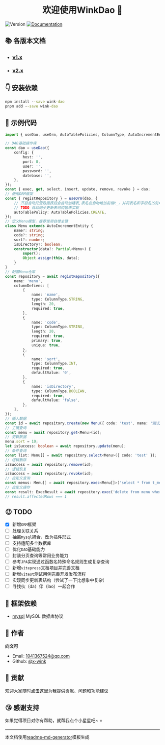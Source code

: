 <h1 align="center">欢迎使用WinkDao 👋</h1>
<p>
  <img alt="Version" src="https://img.shields.io/badge/version-2.x-blue.svg?cacheSeconds=2592000" />
  <a href="https://github.com/x-wink/wink-dao#readme" target="_blank">
    <img alt="Documentation" src="https://img.shields.io/badge/documentation-yes-brightgreen.svg" />
  </a>
</p>

## 📚 各版本文档

-   ### [v1.x](https://github.com/x-wink/wink-dao/tree/main/documents/v1.md)
-   ### [v2.x](https://github.com/x-wink/wink-dao#readme)

## 👇 安装依赖

```cmd
npm install --save wink-dao
pnpm add --save wink-dao
```

## 📖 示例代码

```ts
import { useDao, useOrm, AutoTablePolicies, ColumnType, AutoIncrementEntity, ExecResult } from 'wink-dao';

// DAO基础操作库
const dao = useDao({
    config: {
        host: '',
        port: 0,
        user: '',
        password: '',
        datebase: '',
    },
});
const { exec, get, select, insert, update, remove, revoke } = dao;
// 使用ORM框架
const { registRepository } = useOrm(dao, {
    // 开启自动托管数据表后会自动创建表,表名会自动增加前缀t_，并将表名和字段名的驼峰命名转为下划线
    // TODO 自动同步更新表结构暂未实现
    autoTablePolicy: AutoTablePolicies.CREATE,
});
// 定义Menu模型，推荐使用自增主键
class Menu extends AutoIncrementEntity {
    name?: string;
    code?: string;
    sort?: number;
    isDirectory?: boolean;
    constructor(data?: Partial<Menu>) {
        super();
        Object.assign(this, data);
    }
}
// 配置Menu仓库
const repository = await registRepository({
    name: 'menu',
    columnDefiens: [
        {
            name: 'name',
            type: ColumnType.STRING,
            length: 20,
            required: true,
        },
        {
            name: 'code',
            type: ColumnType.STRING,
            length: 20,
            required: true,
            primary: true,
            unique: true,
        },
        {
            name: 'sort',
            type: ColumnType.INT,
            required: true,
            defaultValue: '0',
        },
        {
            name: 'isDirectory',
            type: ColumnType.BOOLEAN,
            required: true,
            defaultValue: 'false',
        },
    ],
});
// 插入数据
const id = await repository.create(new Menu({ code: 'test', name: '测试' }));
// 主键查询
const menu = await repository.get<Menu>(id);
// 更新数据
menu.sort = 10;
let isSuccess: boolean = await repository.update(menu);
// 条件查询
const list: Menu[] = await repository.select<Menu>({ code: 'test' });
// 逻辑删除
isSuccess = await repository.remove(id);
// 逻辑恢复
isSuccess = await repository.revoke(id);
// 自定义查询
const menus: Menu[] = await repository.exec<Menu[]>('select * from t_menu where sort > ?', [0]);
// 自定义操作
const result: ExecResult = await repository.exec('delete from menu where id = ?', [id]);
// result.affectedRows === 1
```

## 😉 TODO

-   [x] 新增`ORM`框架
-   [ ] 处理关联关系
-   [ ] 抽离`Mysql`耦合，改为插件形式
-   [ ] 支持适配多个数据库
-   [ ] 优化`DAO`基础能力
-   [ ] 封装分页查询等常用业务能力
-   [ ] 参考`JPA`实现通过函数名特殊命名规则生成复杂查询
-   [ ] 新增`vitepress`文档项目并完善文档
-   [ ] 新增`vitest`测试用例完善开发发布流程
-   [ ] 实现同步更新表结构（尝试了一下比想象中复杂）
-   [ ] 寻找伙（da）伴（lao）一起合作

## 🎯 框架依赖

-   [mysql](https://github.com/mysqljs/mysql#readme) MySQL 数据库协议

## 👤 作者

**向文可**

-   Email: 1041367524@qq.com
-   Github: [@x-wink](https://github.com/x-wink)

## 🤝 贡献

欢迎大家随时[点击这里](https://github.com/x-wink/wink-dao/issues)为我提供贡献、问题和功能建议

## 😘 感谢支持

如果觉得项目对你有帮助，就帮我点个小星星吧~ ⭐️

---

本文档使用[readme-md-generator](https://github.com/kefranabg/readme-md-generator)模板生成
